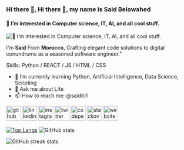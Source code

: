 ### Hi there 👋, Hi there 👋, my name is Said Belowahed
#### 👀 I’m interested in Computer science, IT, AI, and all cool stuff.
![👀 I’m interested in Computer science, IT, AI, and all cool stuff.](https://raw.githubusercontent.com/sagar-viradiya/sagar-viradiya/master/resources/banner.png)

I'm **Said** From **Morocco**, Crafting elegant code solutions to digital conundrums as a seasoned software engineer."


Skills: Python / REACT / JS / HTML / CSS

- 🌱 I’m currently learning Python, Artificial Intelligence, Data Science, Scripting  
- 💬 Ask me about Life 
- 📫 How to reach me: @saidbl1




 [<img src='https://cdn.jsdelivr.net/npm/simple-icons@3.0.1/icons/github.svg' alt='github' height='40'>](https://github.com/saidbl1)  [<img src='https://cdn.jsdelivr.net/npm/simple-icons@3.0.1/icons/linkedin.svg' alt='linkedin' height='40'>](https://www.linkedin.com/in/saidbl1/)  [<img src='https://cdn.jsdelivr.net/npm/simple-icons@3.0.1/icons/instagram.svg' alt='instagram' height='40'>](https://www.instagram.com/saidbl1/)  [<img src='https://cdn.jsdelivr.net/npm/simple-icons@3.0.1/icons/twitter.svg' alt='twitter' height='40'>](https://twitter.com/saidblx)  [<img src='https://cdn.jsdelivr.net/npm/simple-icons@3.0.1/icons/codepen.svg' alt='codepen' height='40'>](https://codepen.io/saidbl1)  [<img src='https://cdn.jsdelivr.net/npm/simple-icons@3.0.1/icons/stackoverflow.svg' alt='stackoverflow' height='40'>](https://stackoverflow.com/users/saidbl1)  [<img src='https://cdn.jsdelivr.net/npm/simple-icons@3.0.1/icons/icloud.svg' alt='website' height='40'>](saidbelowahed.com)  

[![Top Langs](https://github-readme-stats.vercel.app/api/top-langs/?username=saidbl1)](https://github.com/anuraghazra/github-readme-stats) ![GitHub stats](https://github-readme-stats.vercel.app/api?username=saidbl1&show_icons=true&count_private=true)  

![GitHub streak stats](https://streak-stats.demolab.com/?user=saidbl1)  

